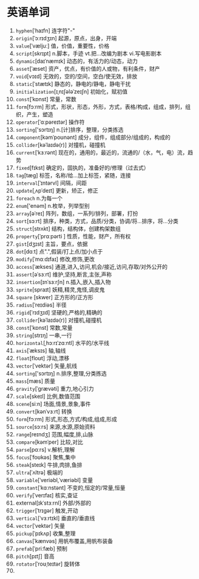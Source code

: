# 英语单词

1. `hyphen`[ˈhaɪfn]   连字符"-"
2. `origin`[ˈɔːrɪdʒɪn]   起源，原点，出身，开端
3. `value`[ˈvæljuː]   值，价值，重要性，价格
4. `script`[skrɪpt]   n.脚本，手迹  vt.把...改编为剧本  vi.写电影剧本
5. `dynamic`[daɪˈnæmɪk]   动态的，有活力的/动态，动力
6. `asset`[ˈæset]  资产，优点，有价值的人或物，有利条件，财产
7. `void`[vɔɪd]  无效的，空的/空间，空白/使无效，排放
8. `static`[ˈstætɪk]   静态的，静电的/静电，静电干扰
9. `initialization`[ɪˌnɪʃələˈzeɪʃn]   初始化，赋初值
10. `const`[ˈkɒnst]   常量，常数
11. `form`[fɔːrm]   形式，形状，形态，外形，方式，表格/构成，组成，排列，组织，产生，塑造
12. `operator`[ˈɑːpəreɪtər]   操作符
13. `sorting`['sɔrtɪŋ]   n.[计]排序，整理，分类拣选
14. `component`[kəmˈpoʊnənt]  成分，组件，组成部分/组成的，构成的
15. `collider`[kəˈlaɪdə(r)]   对撞机，碰撞机
16. `current`[ˈkɜːrənt]   现在的，通用的，最近的，流通的/（水，气，电）流，趋势
17. `fixed`[fɪkst]   确定的，固执的，准备好的/修理（过去式）
18. `tag`[tæɡ]   标签，名称/给...加上标签，紧随，连接
19. `interval`[ˈɪntərvl]   间隔，间距
20. `update`[ˌʌpˈdeɪt]   更新，矫正，修正
21. `foreach`  n.为每一个
22. `enum`['enəm]   n.枚举，列举型别
23. `array`[əˈreɪ]   阵列，数组，一系列/排列，部署，打扮
24. `sort`[sɔːrt]   排序，种类，方式，品质/分类，协调/将...排序，将...分类
25. `struct`[strʌkt]   结构，结构体，创建构架数组
26. `property`[ˈprɑːpərti ] 性质，性能，财产，所有权
27. `gist`[dʒɪst]   主旨，要点，依据
28. `dot`[dɑːt] 点".",假装/打上点/加小点于
29. `modify`[ˈmɑːdɪfaɪ]   修改,修饰,更改
30. `access`[ˈækses]   通道,进入,访问,机会/接近,访问,存取/对外公开的
31. `assert`[əˈsɜːrt]   维护,坚持,断言,主张,声称
32. `insertion`[ɪnˈsɜːrʃn]   n.插入,嵌入,插入物
33. `sprite`[spraɪt]   妖精,精灵,鬼怪,调皮鬼
34. `square` [skwer]   正方形的/正方形
35. `radius`[ˈreɪdiəs]   半径
36. `rigid`[ˈrɪdʒɪd]   坚硬的,严格的,精确的
37. `collider`[kəˈlaɪdə(r)]   对撞机,碰撞机
38. `const`[ˈkɒnst]   常数,常量
39. `string`[strɪŋ]   一串,一行
40. `horizontal`[ˌhɔːrɪˈzɑːntl]   水平的/水平线
41. `axis`[ˈæksɪs]   轴,轴线
42. `float`[floʊt]   浮动,漂移
43. `vector`[ˈvektər]   矢量,航线
44. `sorting`['sɔrtɪŋ]   n.排序,整理,分类拣选
45. `mass`[mæs]   质量
46. `gravity`[ˈɡrævəti]   重力,地心引力
47. `scale`[skeɪl]   比例,数值范围
48. `scene`[siːn]   场面,情景,景象,事件
49. `convert`[kənˈvɜːrt]  转换
50. `form`[fɔːrm]   形式,形态,方式/构成,组成,形成
51. `source`[sɔːrs] 来源,水源,原始资料
52. `range`[reɪndʒ]   范围,幅度,排,山脉
53. `compare`[kəmˈper]   比较,对比
54. `parse`[pɑːrs]   v.解析,理解
55. `focus`[ˈfoʊkəs]   聚焦,集中
56. `steak`[steɪk]   牛排,肉排,鱼排
57. `ultra`[ˈʌltrə]   极端的
58. `variable`[ˈveriəbl,ˈværiəbl]   变量
59. `constant`[ˈkɑːnstənt]   不变的,恒定的/常量,恒量
60. `verify`[ˈverɪfaɪ]   核实,查证
61. external[ɪkˈstɜːrnl]    外部/外部的
62. `trigger`[ˈtrɪɡər]  触发,开动
63. `vertical`[ˈvɜːrtɪkl]   垂直的/垂直线
64. `vector`[ˈvektər]   矢量
65. `pickup`[ˈpɪkʌp]   收集,整理
66. `canvas`[ˈkænvəs]   用帆布覆盖,用帆布装备
67. `prefab`[ˈpriːfæb]   预制
68. `pitch`[pɪtʃ]   音高
69. `rotator`[ˈroʊˌteɪtər]   旋转体
70. 

